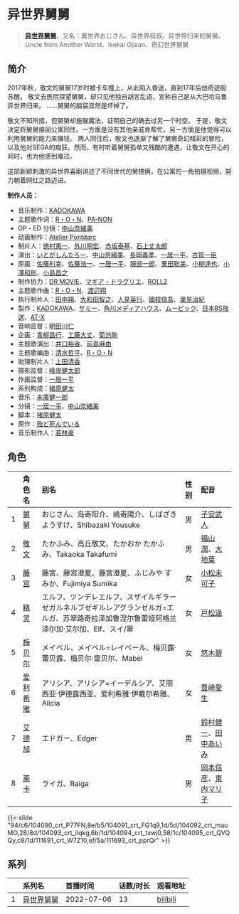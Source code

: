 # 异世界舅舅


> <u>**[异世界舅舅](https://bgm.tv/subject/339326)**</u>，又名：異世界おじさん、异世界叔叔、异世界归来的舅舅、Uncle from Another World、Isekai Ojisan、奇幻世界舅舅

## 简介

2017年秋，敬文的舅舅17岁时被卡车撞上，从此陷入昏迷，直到17年后他奇迹般苏醒。
敬文去医院探望舅舅，却只见他独自胡言乱语，宣称自己是从大巴哈马鲁异世界归来。
......舅舅的脑袋显然是坏掉了。

敬文不知所措，但舅舅却施展魔法，证明自己的确去过另一个时空。
于是，敬文决定将舅舅接回公寓同住。一方面是没有其他亲戚肯帮忙，另一方面是他觉得可以利用舅舅的能力来赚钱。
两人同住后，敬文也逐渐了解了舅舅奇幻精彩的冒险，以及他对SEGA的痴狂。然而，有时听着舅舅孤单又残酷的遭遇，让敬文在开心的同时，也为他感到难过。

这部新颖刺激的异世界喜剧讲述了不同世代的舅甥俩，在公寓的一角拍摄视频，努力朝着网红之路迈进。

**制作人员：**
- 音乐制作：[KADOKAWA](https://bgm.tv/person/19306)
- 主题歌作词：[R・O・N](https://bgm.tv/person/11009)、[PA-NON](https://bgm.tv/person/40406)
- OP・ED 分镜：[中山奈緒美](https://bgm.tv/person/12050)
- 动画制作：[Atelier Pontdarc](https://bgm.tv/person/44209)
- 制片人：[徳村憲一](https://bgm.tv/person/38181)、[外川明宏](https://bgm.tv/person/42827)、[赤坂泰基](https://bgm.tv/person/48936)、[石上丈太郎](https://bgm.tv/person/32968)
- 演出：[いとがしんたろー](https://bgm.tv/person/2612)、[中山奈緒美](https://bgm.tv/person/12050)、[長岡義孝](https://bgm.tv/person/26852)、[一居一平](https://bgm.tv/person/19478)、[古賀一臣](https://bgm.tv/person/12096)
- 原画：[佐藤利幸](https://bgm.tv/person/3205)、[佐藤浩一](https://bgm.tv/person/11739)、[一居一平](https://bgm.tv/person/19478)、[服部一郎](https://bgm.tv/person/14193)、[栗田聡美](https://bgm.tv/person/23199)、[小柳達也](https://bgm.tv/person/22691)、[小澤和則](https://bgm.tv/person/21362)、[小島昌之](https://bgm.tv/person/63752)
- 制作协力：[DR MOVIE](https://bgm.tv/person/11389)、[マギア・ドラグリエ](https://bgm.tv/person/33486)、[ROLL2](https://bgm.tv/person/44479)
- 主题歌作曲：[R・O・N](https://bgm.tv/person/11009)、[渡辺翔](https://bgm.tv/person/7621)
- 执行制片人：[田中翔](https://bgm.tv/person/33715)、[大和田智之](https://bgm.tv/person/42868)、[人見英行](https://bgm.tv/person/48938)、[國枝信吾](https://bgm.tv/person/42669)、[里見治紀](https://bgm.tv/person/37318)
- 製作：[KADOKAWA](https://bgm.tv/person/19306)、[サミー](https://bgm.tv/person/7485)、[角川メディアハウス](https://bgm.tv/person/3699)、[ムービック](https://bgm.tv/person/310)、[日本BS放送](https://bgm.tv/person/28584)、[AT-X](https://bgm.tv/person/230)
- 音响监督：[明田川仁](https://bgm.tv/person/477)
- 企画：[青柳昌行](https://bgm.tv/person/40959)、[工藤大丈](https://bgm.tv/person/18957)、[菊池剛](https://bgm.tv/person/34847)
- 主题歌演出：[井口裕香](https://bgm.tv/person/4851)、[前島麻由](https://bgm.tv/person/45129)
- 主题歌编曲：[清水哲平](https://bgm.tv/person/10138)、[R・O・N](https://bgm.tv/person/11009)
- 助理制片人：[上田清香](https://bgm.tv/person/50864)
- 摄影监督：[峰岸健太郎](https://bgm.tv/person/13333)
- 作画监督：[一居一平](https://bgm.tv/person/19478)
- 系列构成：[猪原健太](https://bgm.tv/person/20151)
- 音乐：[末廣健一郎](https://bgm.tv/person/10850)
- 分镜：[一居一平](https://bgm.tv/person/19478)、[中山奈緒美](https://bgm.tv/person/12050)
- 脚本：[猪原健太](https://bgm.tv/person/20151)
- 原作：[殆ど死んでいる](https://bgm.tv/person/43719)
- 音乐制作人：[若林豪](https://bgm.tv/person/48932)

## 角色

|     |   角色名   |   别名  | 性别 |  配音  |
|:--- |:------  |:----      |:---  |:--   |
| 1 | [舅舅](https://bgm.tv/character/104090) | おじさん、岛㟢阳介、嶋㟢陽介、しばざき ようすけ、Shibazaki Yousuke | 男 | [子安武人](https://bgm.tv/person/1096) |
| 2 | [敬文](https://bgm.tv/character/104091) | たかふみ、高丘敬文、たかおか たかふみ、Takaoka Takafumi | 男 | [福山潤](https://bgm.tv/person/3818)、[大地葉](https://bgm.tv/person/10869) |
| 3 | [藤宫](https://bgm.tv/character/104092) | 藤宮、藤宫澄夏、藤宮澄夏、ふじみや すみか、Fujimiya Sumika | 女 | [小松未可子](https://bgm.tv/person/7498) |
| 4 | [精灵](https://bgm.tv/character/104093) | エルフ、ツンデレエルフ、スザイルギラーゼガルネルブゼギルレアグランゼルガ=エルガ、苏翠路奇拉泽加鲁涅尔鲁蕾娅阿格兰泽尔加·艾尔加、Elf、スイ/翠 | 女 | [戸松遥](https://bgm.tv/person/4856) |
| 5 | [梅贝尔](https://bgm.tv/character/104094) | メイベル、メイベル=レイベール、梅贝露·蕾贝露、梅贝尔·雷贝尔、Mabel | 女 | [悠木碧](https://bgm.tv/person/5076) |
| 6 | [爱利希雅](https://bgm.tv/character/104095) | アリシア、アリシア=イーデルシア、艾丽西亚·伊德露西亚、爱利希雅·伊戴尔希雅、Alicia | 女 | [豊崎愛生](https://bgm.tv/person/5001) |
| 7 | [艾德加](https://bgm.tv/character/111691) | エドガー、Edger | 男 | [鈴村健一](https://bgm.tv/person/4311)、[田中あいみ](https://bgm.tv/person/18599) |
| 8 | [莱卡](https://bgm.tv/character/111693) | ライガ、Raiga | 男 | [岡本信彦](https://bgm.tv/person/4950)、[東内マリ子](https://bgm.tv/person/18733) |

{{< slide "94/c6/104090_crt_P77FN,8e/b5/104091_crt_FG1q9,1d/5d/104092_crt_mauMO,28/8d/104093_crt_iIqkg,6b/1d/104094_crt_txwj0,58/1c/104095_crt_QVQQy,c8/1d/111691_crt_W7Z10,ef/5a/111693_crt_pprQr" >}}

## 系列

|     |   系列名   |   首播时间  | 话数/时长  | 观看地址 |
|:---  |:------    |:----      |:---       |:---  |
| 1 |[异世界舅舅](https://bgm.tv/subject/339326)| 2022-07-06 | 13 | [bilibili](https://www.bilibili.com/bangumi/play/ep674238)  |



